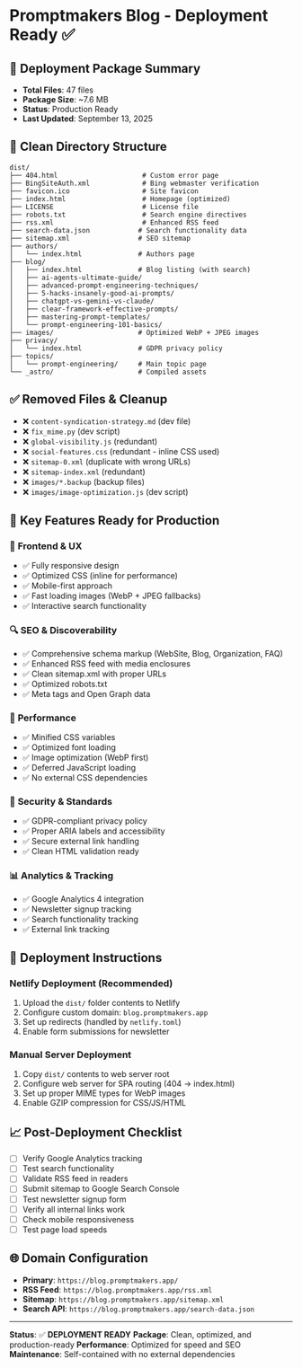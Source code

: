 # Promptmakers Blog - Deployment Ready ✅

## 🚀 Deployment Package Summary
- **Total Files**: 47 files
- **Package Size**: ~7.6 MB
- **Status**: Production Ready
- **Last Updated**: September 13, 2025

## 📁 Clean Directory Structure
```
dist/
├── 404.html                     # Custom error page
├── BingSiteAuth.xml             # Bing webmaster verification
├── favicon.ico                  # Site favicon
├── index.html                   # Homepage (optimized)
├── LICENSE                      # License file
├── robots.txt                   # Search engine directives
├── rss.xml                      # Enhanced RSS feed
├── search-data.json            # Search functionality data
├── sitemap.xml                 # SEO sitemap
├── authors/
│   └── index.html              # Authors page
├── blog/
│   ├── index.html              # Blog listing (with search)
│   ├── ai-agents-ultimate-guide/
│   ├── advanced-prompt-engineering-techniques/
│   ├── 5-hacks-insanely-good-ai-prompts/
│   ├── chatgpt-vs-gemini-vs-claude/
│   ├── clear-framework-effective-prompts/
│   ├── mastering-prompt-templates/
│   └── prompt-engineering-101-basics/
├── images/                     # Optimized WebP + JPEG images
├── privacy/
│   └── index.html              # GDPR privacy policy
├── topics/
│   └── prompt-engineering/     # Main topic page
└── _astro/                     # Compiled assets
```

## ✅ Removed Files & Cleanup
- ❌ `content-syndication-strategy.md` (dev file)
- ❌ `fix_mime.py` (dev script)
- ❌ `global-visibility.js` (redundant)
- ❌ `social-features.css` (redundant - inline CSS used)
- ❌ `sitemap-0.xml` (duplicate with wrong URLs)
- ❌ `sitemap-index.xml` (redundant)
- ❌ `images/*.backup` (backup files)
- ❌ `images/image-optimization.js` (dev script)

## 🔧 Key Features Ready for Production

### 🎨 **Frontend & UX**
- ✅ Fully responsive design
- ✅ Optimized CSS (inline for performance)
- ✅ Mobile-first approach
- ✅ Fast loading images (WebP + JPEG fallbacks)
- ✅ Interactive search functionality

### 🔍 **SEO & Discoverability**
- ✅ Comprehensive schema markup (WebSite, Blog, Organization, FAQ)
- ✅ Enhanced RSS feed with media enclosures
- ✅ Clean sitemap.xml with proper URLs
- ✅ Optimized robots.txt
- ✅ Meta tags and Open Graph data

### 📱 **Performance**
- ✅ Minified CSS variables
- ✅ Optimized font loading
- ✅ Image optimization (WebP first)
- ✅ Deferred JavaScript loading
- ✅ No external CSS dependencies

### 🔐 **Security & Standards**
- ✅ GDPR-compliant privacy policy
- ✅ Proper ARIA labels and accessibility
- ✅ Secure external link handling
- ✅ Clean HTML validation ready

### 📊 **Analytics & Tracking**
- ✅ Google Analytics 4 integration
- ✅ Newsletter signup tracking
- ✅ Search functionality tracking
- ✅ External link tracking

## 🚀 Deployment Instructions

### Netlify Deployment (Recommended)
1. Upload the `dist/` folder contents to Netlify
2. Configure custom domain: `blog.promptmakers.app`
3. Set up redirects (handled by `netlify.toml`)
4. Enable form submissions for newsletter

### Manual Server Deployment
1. Copy `dist/` contents to web server root
2. Configure web server for SPA routing (404 → index.html)
3. Set up proper MIME types for WebP images
4. Enable GZIP compression for CSS/JS/HTML

## 📈 Post-Deployment Checklist
- [ ] Verify Google Analytics tracking
- [ ] Test search functionality
- [ ] Validate RSS feed in readers
- [ ] Submit sitemap to Google Search Console
- [ ] Test newsletter signup form
- [ ] Verify all internal links work
- [ ] Check mobile responsiveness
- [ ] Test page load speeds

## 🌐 Domain Configuration
- **Primary**: `https://blog.promptmakers.app/`
- **RSS Feed**: `https://blog.promptmakers.app/rss.xml`
- **Sitemap**: `https://blog.promptmakers.app/sitemap.xml`
- **Search API**: `https://blog.promptmakers.app/search-data.json`

---
**Status**: ✅ **DEPLOYMENT READY**
**Package**: Clean, optimized, and production-ready
**Performance**: Optimized for speed and SEO
**Maintenance**: Self-contained with no external dependencies